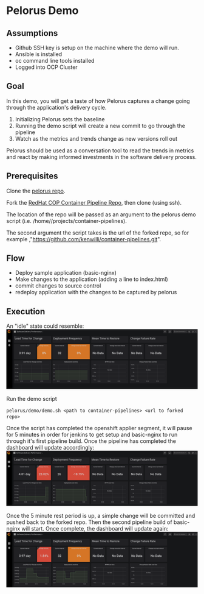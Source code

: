 # Pelorus Demo

## Assumptions
- Github SSH key is setup on the machine where the demo will run.
- Ansible is installed
- oc command line tools installed
- Logged into OCP Cluster

## Goal

In this demo, you will get a taste of how Pelorus captures a change going through the application's delivery cycle.

1. Initializing Pelorus sets the baseline
2. Running the demo script will create a new commit to go through the pipeline
3. Watch as the metrics and trends change as new versions roll out

Pelorus should be used as a conversation tool to read the trends in metrics and react by making informed investments in the software delivery process.

## Prerequisites

Clone the [pelorus repo](https://github.com/redhat-cop/pelorus).

Fork the [RedHat COP Container Pipeline Repo](https://github.com/redhat-cop/container-pipelines), then clone (using ssh).

The location of the repo will be passed as an argument to the pelorus demo script (i.e. /home/<user>/projects/container-pipelines).

The second argument the script takes is the url of the forked repo, so for example ,"https://github.com/kenwilli/container-pipelines.git".

## Flow
- Deploy sample application (basic-nginx)
- Make changes to the application (adding a line to index.html)
- commit changes to source control
- redeploy application with the changes to be captured by pelorus

## Execution

An "idle" state could resemble:
![Idle-Data](../media/pelorus-dashboard-idle-data.png)

Run the demo script
``` 
pelorus/demo/demo.sh <path to container-pipelines> <url to forked repo>
```

Once the script has completed the openshift applier segment, it will pause for 5 minutes in order for jenkins to get setup and basic-nginx to run through it's first pipeline build. Once the pipeline has completed the dashboard will update accordingly:
![First-Deploy-Data](../media/pelorus-dashboard-first-deploy.png)

Once the 5 minute rest period is up, a simple change will be committed and pushed back to the forked repo. Then the second pipeline build of basic-nginx will start. Once complete, the dashboard will update again:
![Second-Deploy-Data](../media/pelorus-dashboard-second-deploy.png)
